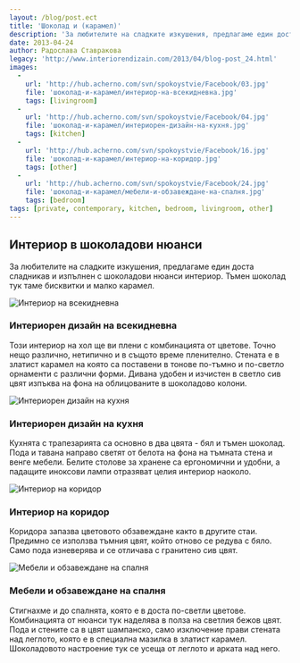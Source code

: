 ```yaml
---
layout: /blog/post.ect
title: 'Шоколад и (карамел)'
description: 'За любителите на сладките изкушения, предлагаме един доста сладникав и изпълнен с шоколадови нюанси интериор. Тъмен шоколад тук таме бисквитки и малко карамел.'
date: 2013-04-24
author: Радослава Ставракова
legacy: 'http://www.interiorendizain.com/2013/04/blog-post_24.html'
images:
  -
    url: 'http://hub.acherno.com/svn/spokoystvie/Facebook/03.jpg'
    file: 'шоколад-и-карамел/интериор-на-всекидневна.jpg'
    tags: [livingroom]
  -
    url: 'http://hub.acherno.com/svn/spokoystvie/Facebook/04.jpg'
    file: 'шоколад-и-карамел/интериорен-дизайн-на-кухня.jpg'
    tags: [kitchen]
  -
    url: 'http://hub.acherno.com/svn/spokoystvie/Facebook/16.jpg'
    file: 'шоколад-и-карамел/интериор-на-коридор.jpg'
    tags: [other]
  -
    url: 'http://hub.acherno.com/svn/spokoystvie/Facebook/24.jpg'
    file: 'шоколад-и-карамел/мебели-и-обзавеждане-на-спалня.jpg'
    tags: [bedroom]
tags: [private, contemporary, kitchen, bedroom, livingroom, other]
---
```

## Интериор в **шоколадови нюанси**
За любителите на сладките изкушения, предлагаме един доста сладникав и изпълнен с шоколадови нюанси интериор. Тъмен шоколад тук таме бисквитки и малко карамел.

![Интериор на всекидневна](шоколад-и-карамел/интериор-на-всекидневна.jpg)
### Интериорен дизайн на **всекидневна**

Този интериор на хол ще ви плени с комбинацията от цветове. Точно нещо различно, нетипично и в същото време пленително. Стената е в златист карамел на която са поставени в тонове по-тъмно и по-светло орнаменти с различни форми. Дивана удобен и изчистен в светло сив цвят изпъква на фона на облицованите в шоколадово колони.

![Интериорен дизайн на кухня](шоколад-и-карамел/интериорен-дизайн-на-кухня.jpg)
### Интериорен дизайн на **кухня**

Кухнята с трапезарията са основно в два цвята - бял и тъмен шоколад. Пода и тавана направо светят от белота на фона на тъмната стена и венге мебели. Белите столове за хранене са ергономични и удобни, а падащите иноксови лампи отразяват целия интериор наоколо.

![Интериор на коридор](шоколад-и-карамел/интериор-на-коридор.jpg)
### Интериор на **коридор**

Коридора запазва цветовото обзавеждане както в другите стаи. Предимно се използва тъмния цвят, който отново се редува с бяло. Само пода изневерява и се отличава с гранитено сив цвят.

![Мебели и обзавеждане на спалня](шоколад-и-карамел/мебели-и-обзавеждане-на-спалня.jpg)
### Мебели и обзавеждане на **спалня**

Стигнахме и до спалнята, която е в доста по-светли цветове. Комбинацията от нюанси тук наделява в полза на светлия бежов цвят. Пода и стените са в цвят шампанско, само изключение прави стената над леглото, която е в специална мазилка в златист карамел. Шоколадовото настроение тук се усеща от леглото и арката над него.